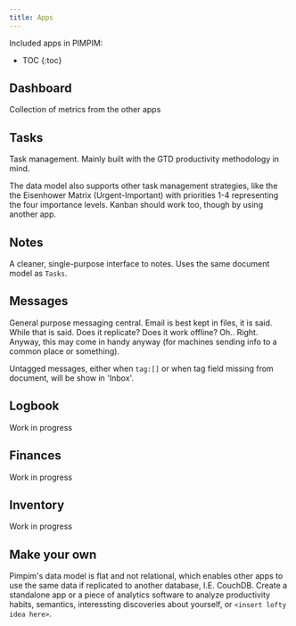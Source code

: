 ```yaml
---
title: Apps
---
```


Included apps in PIMPIM:

* TOC
{:toc}

## Dashboard
Collection of metrics from the other apps

## Tasks
Task management.
Mainly built with the GTD productivity methodology in mind.

The data model also supports other task management strategies, like the the Eisenhower Matrix (Urgent-Important) with priorities 1-4 representing the four importance levels. Kanban should work too, though by using another app.

## Notes
A cleaner, single-purpose interface to notes.
Uses the same document model as `Tasks`.

## Messages
General purpose messaging central.
Email is best kept in files, it is said. While that is said. Does it replicate? Does it work offline? Oh.. Right. Anyway, this may come in handy anyway (for machines sending info to a common place or something).

Untagged messages, either when <code>tag:[]</code> or when tag field missing from document, will be show in 'Inbox'.

## Logbook
Work in progress

## Finances
Work in progress

## Inventory
Work in progress

## Make your own
Pimpim's data model is flat and not relational, which enables other apps to use the same data if replicated to another database, I.E. CouchDB. 
Create a standalone app or a piece of analytics software to analyze productivity habits, semantics, interessting discoveries about yourself, or `<insert lofty idea here>`.